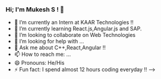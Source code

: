 ### Hi; I'm Mukesh S ! 👋

- 🔭 I’m currently an Intern at KAAR Technologies !!
- 🌱 I’m currently learning React.js,Angular.js and SAP.
- 👯 I’m looking to collaborate on Web Technologies
- 🤔 I’m looking for help with ...
- 💬 Ask me about C++,React,Angular !!
- 📫 How to reach me: ...
- 😄 Pronouns: He/His
- ⚡ Fun fact: I spend almost 12 hours coding everyday !!
-->
